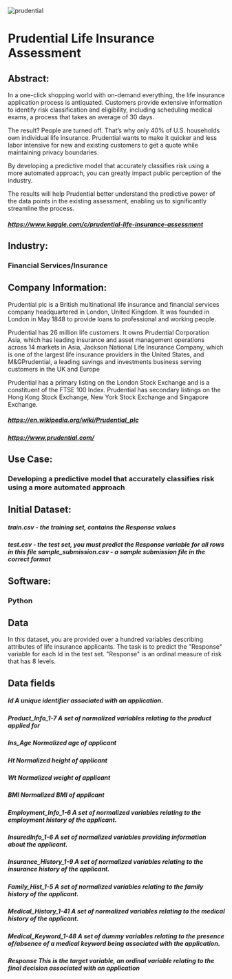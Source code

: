 ![prudential](https://user-images.githubusercontent.com/19572673/62430711-14dcd800-b6ee-11e9-9fb6-37f4715be0ee.png)
# Prudential Life Insurance Assessment

## Abstract:
In a one-click shopping world with on-demand everything, the life insurance application process is antiquated. Customers provide extensive information to identify risk classification and eligibility, including scheduling medical exams, a process that takes an average of 30 days.

The result? People are turned off. That’s why only 40% of U.S. households own individual life insurance. Prudential wants to make it quicker and less labor intensive for new and existing customers to get a quote while maintaining privacy boundaries.

By developing a predictive model that accurately classifies risk using a more automated approach, you can greatly impact public perception of the industry.

The results will help Prudential better understand the predictive power of the data points in the existing assessment, enabling us to significantly streamline the process. 
##### https://www.kaggle.com/c/prudential-life-insurance-assessment

## Industry:
### Financial Services/Insurance

## Company Information:
Prudential plc is a British multinational life insurance and financial services company headquartered in London, United Kingdom. It was founded in London in May 1848 to provide loans to professional and working people.

Prudential has 26 million life customers. It owns Prudential Corporation Asia, which has leading insurance and asset management operations across 14 markets in Asia, Jackson National Life Insurance Company, which is one of the largest life insurance providers in the United States, and M&GPrudential, a leading savings and investments business serving customers in the UK and Europe 

Prudential has a primary listing on the London Stock Exchange and is a constituent of the FTSE 100 Index. Prudential has secondary listings on the Hong Kong Stock Exchange, New York Stock Exchange and Singapore Exchange. 
##### https://en.wikipedia.org/wiki/Prudential_plc
##### https://www.prudential.com/
###
## Use Case:
### Developing a predictive model that accurately classifies risk using a more automated approach
## Initial Dataset:
##### train.csv - the training set, contains the Response values
##### test.csv - the test set, you must predict the Response variable for all rows in this file sample_submission.csv - a sample submission file in the correct format
## Software:
### Python
## Data

In this dataset, you are provided over a hundred variables describing attributes of life insurance applicants. The task is to predict the "Response" variable for each Id in the test set. "Response" is an ordinal measure of risk that has 8 levels.

## Data fields
##### Id	A unique identifier associated with an application.
##### Product_Info_1-7	A set of normalized variables relating to the product applied for
##### Ins_Age		Normalized age of applicant
##### Ht	Normalized height of applicant
##### Wt	Normalized weight of applicant
##### BMI	Normalized BMI of applicant
##### Employment_Info_1-6	A set of normalized variables relating to the employment history of the applicant.
##### InsuredInfo_1-6	A set of normalized variables providing information about the applicant.
##### Insurance_History_1-9	A set of normalized variables relating to the insurance history of the applicant.
##### Family_Hist_1-5	A set of normalized variables relating to the family history of the applicant.
##### Medical_History_1-41	A set of normalized variables relating to the medical history of the applicant.
##### Medical_Keyword_1-48	A set of dummy variables relating to the presence of/absence of a medical keyword being associated with the application.
##### Response	This is the target variable, an ordinal variable relating to the final decision associated with an application
